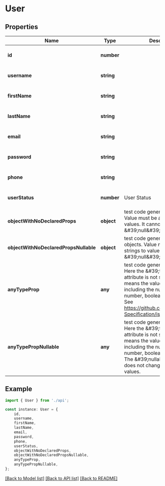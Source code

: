 # User


## Properties

Name | Type | Description | Notes
------------ | ------------- | ------------- | -------------
**id** | **number** |  | [optional] [default to undefined]
**username** | **string** |  | [optional] [default to undefined]
**firstName** | **string** |  | [optional] [default to undefined]
**lastName** | **string** |  | [optional] [default to undefined]
**email** | **string** |  | [optional] [default to undefined]
**password** | **string** |  | [optional] [default to undefined]
**phone** | **string** |  | [optional] [default to undefined]
**userStatus** | **number** | User Status | [optional] [default to undefined]
**objectWithNoDeclaredProps** | **object** | test code generation for objects Value must be a map of strings to values. It cannot be the \&#39;null\&#39; value. | [optional] [default to undefined]
**objectWithNoDeclaredPropsNullable** | **object** | test code generation for nullable objects. Value must be a map of strings to values or the \&#39;null\&#39; value. | [optional] [default to undefined]
**anyTypeProp** | **any** | test code generation for any type Here the \&#39;type\&#39; attribute is not specified, which means the value can be anything, including the null value, string, number, boolean, array or object. See https://github.com/OAI/OpenAPI-Specification/issues/1389 | [optional] [default to undefined]
**anyTypePropNullable** | **any** | test code generation for any type Here the \&#39;type\&#39; attribute is not specified, which means the value can be anything, including the null value, string, number, boolean, array or object. The \&#39;nullable\&#39; attribute does not change the allowed values. | [optional] [default to undefined]

## Example

```typescript
import { User } from './api';

const instance: User = {
    id,
    username,
    firstName,
    lastName,
    email,
    password,
    phone,
    userStatus,
    objectWithNoDeclaredProps,
    objectWithNoDeclaredPropsNullable,
    anyTypeProp,
    anyTypePropNullable,
};
```

[[Back to Model list]](../README.md#documentation-for-models) [[Back to API list]](../README.md#documentation-for-api-endpoints) [[Back to README]](../README.md)
